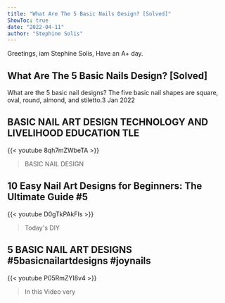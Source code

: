 ```yaml
---
title: "What Are The 5 Basic Nails Design? [Solved]"
ShowToc: true 
date: "2022-04-11"
author: "Stephine Solis" 
---
```


Greetings, iam Stephine Solis, Have an A+ day.
## What Are The 5 Basic Nails Design? [Solved]
 What are the 5 basic nail designs? The five basic nail shapes are square, oval, round, almond, and stiletto.3 Jan 2022

## BASIC NAIL ART DESIGN TECHNOLOGY AND LIVELIHOOD EDUCATION TLE
{{< youtube 8qh7mZWbeTA >}}
>BASIC NAIL DESIGN

## 10 Easy Nail Art Designs for Beginners: The Ultimate Guide #5
{{< youtube D0gTkPAkFIs >}}
>Today's DIY 

## 5 BASIC NAIL ART DESIGNS #5basicnailartdesigns #joynails
{{< youtube P05RmZYI8v4 >}}
>In this Video very 

